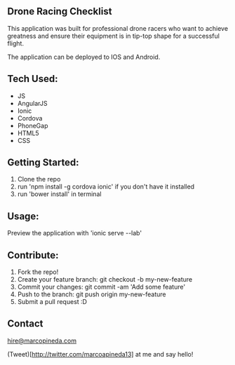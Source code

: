 ## Drone Racing Checklist

This application was built for professional drone racers who want to achieve greatness and ensure their equipment is in tip-top shape for a successful flight.

The application can be deployed to IOS and Android.

## Tech Used:

- JS
- AngularJS
- Ionic
- Cordova
- PhoneGap
- HTML5
- CSS

## Getting Started:

1. Clone the repo
2. run 'npm install -g cordova ionic' if you don't have it installed
3. run 'bower install' in terminal

## Usage:

Preview the application with 'ionic serve --lab'

## Contribute:

1. Fork the repo!
2. Create your feature branch: git checkout -b my-new-feature
3. Commit your changes: git commit -am 'Add some feature'
4. Push to the branch: git push origin my-new-feature
5. Submit a pull request :D

## Contact

hire@marcopineda.com

(Tweet)[http://twitter.com/marcoapineda13] at me and say hello!
